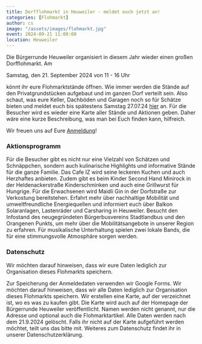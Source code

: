 ```yaml
---
title: Dorfflohmarkt in Heuweiler - meldet euch jetzt an!
categories: [Flohmarkt]
author: cs
image: "/assets/images/flohmarkt.jpg"
event: 2024-09-21 11:00:00
location: Heuweiler
---
```


Die Bürgerrunde Heuweiler organisiert in diesem Jahr wieder einen großen Dorfflohmarkt. Am

Samstag, den 21. September 2024 von 11 - 16 Uhr

könnt ihr eure Flohmarktstände öffnen. Wie immer werden die Stände auf den Privatgrundstücken aufgebaut und im ganzen Dorf verteilt sein. Also schaut, was eure Keller, Dachböden und Garagen noch so für Schätze bieten und meldet euch bis spätestens Samstag 27.07.24 [hier](https://forms.gle/GmhySGfqzPSbF162A) an. Für die Besucher wird es wieder eine Karte aller Stände und Aktionen geben. Daher wäre eine kurze Beschreibung, was man bei Euch finden kann, hilfreich.

Wir freuen uns auf Eure [Anmeldung](https://forms.gle/GmhySGfqzPSbF162A)!

### Aktionsprogramm

Für die Besucher gibt es nicht nur eine Vielzahl von Schätzen und Schnäppchen, sondern auch kulinarische Highlights und informative Stände für die ganze Familie.
Das Cafe IZ wird seine leckeren Kuchen und auch Herzhaftes anbieten. Zudem gibt es beim Kinder Second Hand Minirock in der Heldenackerstraße Kinderschminken und auch eine Grillwurst für Hungrige. Für die Erwachsenen wird Maidli Gin in der Dorfstraße zur Verkostung bereitstehen.
Erfahrt mehr über nachhaltige Mobilität und umweltfreundliche Energiequellen und informiert euch über Balkon Solaranlagen, Lastenräder und Carsharing in Heuweiler. Besucht den Infostand des neugegründeten Bürgerbusvereins Stadtlandbus und den Orangenen Punkts, um mehr über die Mobilitätsangebote in unserer Region zu erfahren.
Für musikalische Unterhaltung spielen zwei lokale Bands, die für eine stimmungsvolle Atmosphäre sorgen werden.

### Datenschutz

Wir möchten darauf hinweisen, dass wir eure Daten lediglich zur Organisation dieses Flohmarkts speichern.

Zur Speicherung der Anmeldedaten verwenden wir Google Forms.
Wir möchten darauf hinweisen, dass wir alle Daten lediglich zur Organisation dieses Flohmarkts speichern.
Wir erstellen eine Karte, auf der verzeichnet ist, wo es was zu kaufen gibt. Die Karte wird auch auf der Homepage der Bürgerrunde Heuweiler veröffentlicht.
Namen werden nicht genannt, nur die Adresse und optional auch die Flohmarktartikel.
Alle Daten werden nach dem 21.9.2024 gelöscht.
Falls ihr nicht auf der Karte aufgeführt werden möchtet, teilt uns das bitte mit.
Weiteres zum Datenschutz findet ihr in unserer Datenschutzerklärung.
